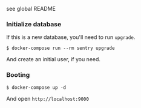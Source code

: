 see global README

### Initialize database

If this is a new database, you'll need to run `upgrade`.

```
$ docker-compose run --rm sentry upgrade
```

And create an initial user, if you need.

### Booting

```
$ docker-compose up -d
```

And open `http://localhost:9000`
